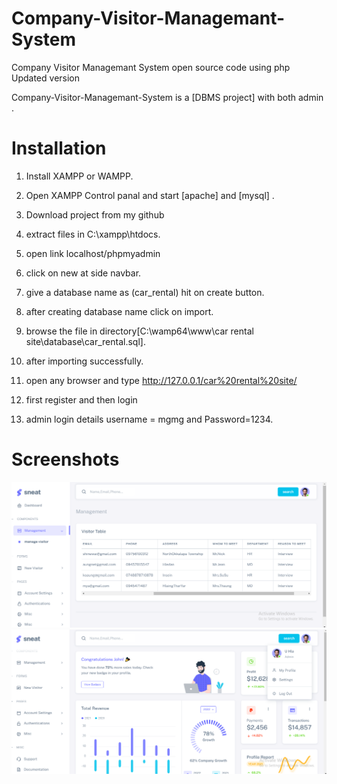# Company-Visitor-Managemant-System
Company Visitor Managemant System open source code using php
Updated version

Company-Visitor-Managemant-System is a [DBMS project] with both admin .

# Installation

1. Install XAMPP or WAMPP.

2. Open XAMPP Control panal and start [apache] and [mysql] .

3. Download project from my github
    
4. extract files in C:\\xampp\htdocs\.

5. open link localhost/phpmyadmin

6. click on new at side navbar.

7. give a database name as (car_rental) hit on create button.

8. after creating database name click on import.

9. browse the file in directory[C:\wamp64\www\car rental site\database\car_rental.sql].

10. after importing successfully.

11. open any browser and type http://127.0.0.1/car%20rental%20site/

12. first register and then login

13. admin login details  username = mgmg and Password=1234.

# Screenshots
![Image of adduser](https://github.com/ChitshineWai/Company-Visitor-Managemant-System/blob/master/admin/cvms.png)
![Image of adduser](https://github.com/ChitshineWai/Company-Visitor-Managemant-System/blob/master/admin/cvms1.png)
